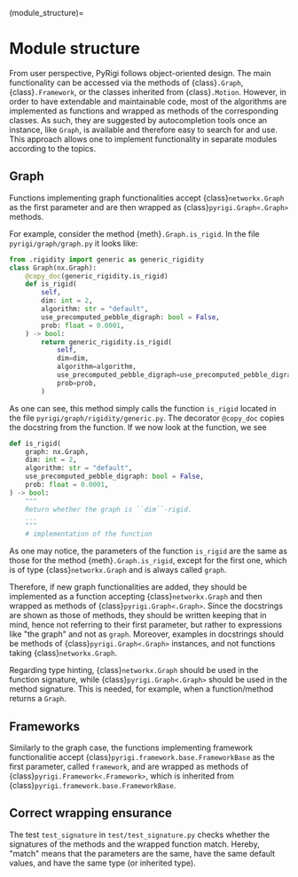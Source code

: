 (module_structure)=
# Module structure

From user perspective, PyRigi follows object-oriented design.
The main functionality can be accessed via the methods of {class}`.Graph`, {class}`.Framework`,
or the classes inherited from {class}`.Motion`.
However, in order to have extendable and maintainable code,
most of the algorithms are implemented as functions and wrapped as methods of the corresponding classes.
As such, they are suggested by autocompletion tools once
an instance, like `Graph`, is available and therefore easy to search for and use.
This approach allows one to implement functionality in separate modules according to the topics.

## Graph

Functions implementing graph functionalities accept {class}`networkx.Graph` as the first parameter
and are then wrapped as {class}`pyrigi.Graph<.Graph>` methods.

For example, consider the method {meth}`.Graph.is_rigid`.
In the file `pyrigi/graph/graph.py` it looks like:

```python
from .rigidity import generic as generic_rigidity
class Graph(nx.Graph):
    @copy_doc(generic_rigidity.is_rigid)
    def is_rigid(
        self,
        dim: int = 2,
        algorithm: str = "default",
        use_precomputed_pebble_digraph: bool = False,
        prob: float = 0.0001,
    ) -> bool:
        return generic_rigidity.is_rigid(
            self,
            dim=dim,
            algorithm=algorithm,
            use_precomputed_pebble_digraph=use_precomputed_pebble_digraph,
            prob=prob,
        )
```

As one can see, this method simply calls the function `is_rigid`
located in the file `pyrigi/graph/rigidity/generic.py`.
The decorator `@copy_doc` copies the docstring from the function.
If we now look at the function, we see

```python
def is_rigid(
    graph: nx.Graph,
    dim: int = 2,
    algorithm: str = "default",
    use_precomputed_pebble_digraph: bool = False,
    prob: float = 0.0001,
) -> bool:
    """
    Return whether the graph is ``dim``-rigid.
    ...
    """
    # implementation of the function
```

As one may notice, the parameters of the function `is_rigid` are the same as those
for the method {meth}`.Graph.is_rigid`, except for the first one,
which is of type {class}`networkx.Graph` and is always called `graph`.

Therefore, if new graph functionalities are added,
they should be implemented as a function accepting {class}`networkx.Graph`
and then wrapped as methods of {class}`pyrigi.Graph<.Graph>`.
Since the docstrings are shown as those of methods,
they should be written keeping that in mind,
hence not referring to their first parameter,
but rather to expressions like "the graph" and not as `graph`.
Moreover, examples in docstrings should be methods of {class}`pyrigi.Graph<.Graph>` instances,
and not functions taking {class}`networkx.Graph`.

Regarding type hinting, {class}`networkx.Graph` should be used in the function signature,
while {class}`pyrigi.Graph<.Graph>` should be used in the method signature.
This is needed, for example, when a function/method returns a `Graph`.

## Frameworks

Similarly to the graph case, the functions implementing framework functionalitie
accept {class}`pyrigi.framework.base.FrameworkBase` as the first parameter, called `framework`, and
are wrapped as methods of {class}`pyrigi.Framework<.Framework>`,
which is inherited from {class}`pyrigi.framework.base.FrameworkBase`.

## Correct wrapping ensurance

The test `test_signature` in `test/test_signature.py` checks whether the signatures
of the methods and the wrapped function match.
Hereby, "match" means that the parameters are the same, have the same default values,
and have the same type (or inherited type).
